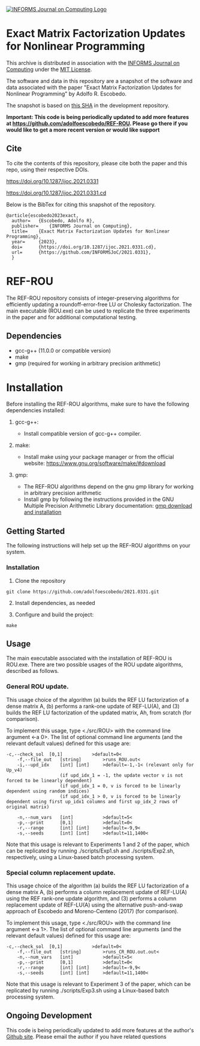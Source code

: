 [![INFORMS Journal on Computing Logo](https://INFORMSJoC.github.io/logos/INFORMS_Journal_on_Computing_Header.jpg)](https://pubsonline.informs.org/journal/ijoc)

# Exact Matrix Factorization Updates for Nonlinear Programming

This archive is distributed in association with the [INFORMS Journal on Computing](https://pubsonline.informs.org/journal/ijoc) under the [MIT License](LICENSE).

The software and data in this repository are a snapshot of the software and data associated with the paper "Exact Matrix Factorization Updates for Nonlinear Programming" by Adolfo R. Escobedo.

The snapshot is based on 
[this SHA](https://github.com/adolfoescobedo/2021.0331) in the development repository.  

**Important: This code is being periodically updated to add more features at https://github.com/adolfoescobedo/REF-ROU. Please go there if you would like to get a more recent version or would like support**

## Cite

To cite the contents of this repository, please cite both the paper and this repo, using their respective DOIs.

https://doi.org/10.1287/ijoc.2021.0331

https://doi.org/10.1287/ijoc.2021.0331.cd

Below is the BibTex for citing this snapshot of the repository.

```
@article{escobedo2023exact,
  author=	{Escobedo, Adolfo R},
  publisher=	{INFORMS Journal on Computing},
  title=	{Exact Matrix Factorization Updates for Nonlinear Programming},
  year=		{2023},  
  doi=		{https://doi.org/10.1287/ijoc.2021.0331.cd},
  url=		{https://github.com/INFORMSJoC/2021.0331},
  }
```

# REF-ROU

The REF-ROU repository consists of integer-preserving algorithms for efficiently updating a roundoff-error-free LU or Cholesky factorization. The main executable (ROU.exe) can be used to replicate the three experiments in the paper and for additional computational testing.

## Dependencies

- gcc-g++ (11.0.0 or compatible version)
- make
- gmp (required for working in arbitrary precision arithmetic)


# Installation

Before installing the REF-ROU algorithms, make sure to have the following dependencies installed:

1. gcc-g++:
   - Install compatible version of gcc-g++ compiler.

2. make:
   - Install make using your package manager or from the official website: https://www.gnu.org/software/make/#download

3. gmp:
   - The REF-ROU algorithms depend on the gnu gmp library for working in arbitrary precision arithmetic
   - Install gmp by following the instructions provided in the GNU Multiple Precision Arithmetic Library documentation: [gmp download and installation](https://gmplib.org/#DOWNLOAD)


## Getting Started

The following instructions will help set up the REF-ROU algorithms on your system.


### Installation

1. Clone the repository 
```
git clone https://github.com/adolfoescobedo/2021.0331.git
```

2. Install dependencies, as needed

3. Configure and build the project:

```
make 
```

## Usage

The main executable associated with the installation of REF-ROU is ROU.exe. There are two possible usages of the ROU update algorithms, described as follows. 

### General ROU update. 

This usage choice of the algorithm (a) builds the REF LU factorization of a dense matrix A, (b) performs a rank-one update of REF-LU(A), and (3) builds the REF LU factorization of the updated matrix, Ah, from scratch (for comparison).

To implement this usage, type <./src/ROU> with the command line argument <-a 0>. The list of optional command line arguments (and the relevant default values) defined for this usage are:

	-c,--check_sol  [0,1]           >default=0<
        -f,--file_out   [string]        >runs_ROU.out<
        -i,--upd_idx    [int] [int]     >default=-1,-1< (relevant only for Up_v4)
                        (if upd_idx_1 = -1, the update vector v is not forced to be linearly dependent)
                        (if upd_idx_1 = 0, v is forced to be linearly dependent using random indices)
                        (if upd_idx_1 > 0, v is forced to be linearly dependent using first up_idx1 columns and first up_idx_2 rows of original matrix)

        -n,--num_vars   [int]           >default=5<
        -p,--print      [0,1]           >default=0<
        -r,--range      [int] [int]     >default=-9,9<
        -s,--seeds      [int] [int]     >default=11,1400<

Note that this usage is relevant to Experiments 1 and 2 of the paper, which can be replicated by running ./scripts/Exp1.sh and ./scripts/Exp2.sh, respectively, using a Linux-based batch processing system.

### Special column replacement update. 

This usage choice of the algorithm (a) builds the REF LU factorization of a dense matrix A, (b) performs a column replacement update of REF-LU(A) using the REF rank-one update algorithm, and (3) performs a column replacement update of REF-LU(A) using the alternative push-and-swap approach of Escobedo and Moreno-Centeno (2017) (for comparison).

To implement this usage, type <./src/ROU> with the command line argument <-a 1>. The list of optional command line arguments (and the relevant default values) defined for this usage are:

	-c,--check_sol  [0,1]           >default=0<
        -f,--file_out   [string]        >runs_CR_ROU.out.out<
        -n,--num_vars   [int]           >default=5<
        -p,--print      [0,1]           >default=0<
        -r,--range      [int] [int]     >default=-9,9<
        -s,--seeds      [int] [int]     >default=11,1400<

Note that this usage is relevant to Experiment 3 of the paper, which can be replicated by running ./scripts/Exp3.sh using a Linux-based batch processing system.


## Ongoing Development

This code is being periodically updated to add more features at the author's [Github site](https://github.com/adolfoescobedo/REF-ROU). Please email the author if you have related questions
